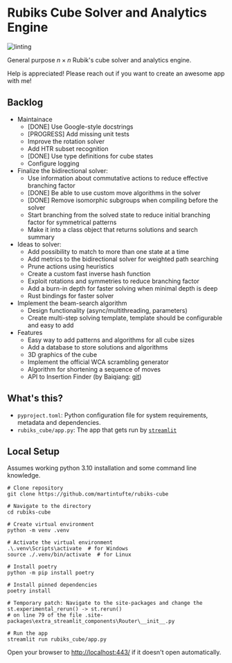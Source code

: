 # Rubiks Cube Solver and Analytics Engine
![linting](https://github.com/martintufte/rubiks-cube/actions/workflows/pre-commit.yml/badge.svg)

General purpose $n \times n$ Rubik's cube solver and analytics engine.

Help is appreciated! Please reach out if you want to create an awesome app with me!

## Backlog
* Maintainace
    * [DONE] Use Google-style docstrings
    * [PROGRESS] Add missing unit tests
    * Improve the rotation solver
    * Add HTR subset recognition
    * [DONE] Use type definitions for cube states
    * Configure logging
* Finalize the bidirectional solver:
    * Use information about commutative actions to reduce effective branching factor
    * [DONE] Be able to use custom move algorithms in the solver
    * [DONE] Remove isomorphic subgroups when compiling before the solver
    * Start branching from the solved state to reduce initial branching factor for symmetrical patterns
    * Make it into a class object that returns solutions and search summary
* Ideas to solver:
    * Add possibility to match to more than one state at a time
    * Add metrics to the bidirectional solver for weighted path searching
    * Prune actions using heuristics
    * Create a custom fast inverse hash function
    * Exploit rotations and symmetries to reduce branching factor
    * Add a burn-in depth for faster solving when minimal depth is deep
    * Rust bindings for faster solver
* Implement the beam-search algorithm
    * Design functionality (async/multithreading, parameters)
    * Create multi-step solving template, template should be configurable and easy to add
* Features
    * Easy way to add patterns and algorithms for all cube sizes
    * Add a database to store solutions and algorithms
    * 3D graphics of the cube
    * Implement the official WCA scrambling generator
    * Algorithm for shortening a sequence of moves
    * API to Insertion Finder (by Baiqiang: [git](https://github.com/Baiqiang/333.fm))

## What's this?
- `pyproject.toml`: Python configuration file for system requirements, metadata and dependencies.
- `rubiks_cube/app.py`: The app that gets run by [`streamlit`](https://docs.streamlit.io/)

## Local Setup
Assumes working python 3.10 installation and some command line knowledge.

```shell
# Clone repository
git clone https://github.com/martintufte/rubiks-cube

# Navigate to the directory
cd rubiks-cube

# Create virtual environment
python -m venv .venv

# Activate the virtual environment
.\.venv\Scripts\activate  # for Windows
source ./.venv/bin/activate  # for Linux

# Install poetry
python -m pip install poetry

# Install pinned dependencies
poetry install

# Temporary patch: Navigate to the site-packages and change the st.experimental_rerun() -> st.rerun()
# on line 79 of the file .site-packages\extra_streamlit_components\Router\__init__.py

# Run the app
streamlit run rubiks_cube/app.py
```

Open your browser to [http://localhost:443/](http://localhost:443/) if it doesn't open automatically.
